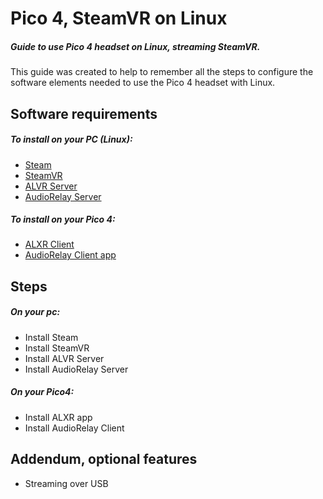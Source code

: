 # Pico 4, SteamVR on Linux
##### _Guide to use Pico 4 headset on Linux, streaming SteamVR._

This guide was created to help to remember all the steps to configure the software elements needed to use the Pico 4 headset with Linux.



## Software requirements
##### To install on your PC (Linux):
- [Steam](https://store.steampowered.com/about/download)
- [SteamVR](https://www.steamvr.com/en/)
- [ALVR Server](https://github.com/alvr-org/ALVR/releases/tag/v18.2.3)
- [AudioRelay Server](https://audiorelay.net/downloads)
##### To install on your Pico 4:
- [ALXR Client](https://github.com/korejan/ALVR/wiki/ALXR-Client)
- [AudioRelay Client app](https://audiorelay.net/downloads)

## Steps
##### On your pc:
- Install Steam
- Install SteamVR
- Install ALVR Server
- Install AudioRelay Server
##### On your Pico4:
- Install ALXR app
- Install AudioRelay Client

## Addendum, optional features
- Streaming over USB
